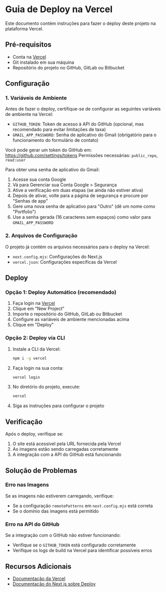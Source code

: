 # Guia de Deploy na Vercel

Este documento contém instruções para fazer o deploy deste projeto na plataforma Vercel.

## Pré-requisitos

- Conta na [Vercel](https://vercel.com)
- Git instalado em sua máquina
- Repositório do projeto no GitHub, GitLab ou Bitbucket

## Configuração

### 1. Variáveis de Ambiente

Antes de fazer o deploy, certifique-se de configurar as seguintes variáveis de ambiente na Vercel:

- `GITHUB_TOKEN`: Token de acesso à API do GitHub (opcional, mas recomendado para evitar limitações de taxa)
- `GMAIL_APP_PASSWORD`: Senha de aplicativo do Gmail (obrigatório para o funcionamento do formulário de contato)

Você pode gerar um token do GitHub em: https://github.com/settings/tokens
Permissões necessárias: `public_repo`, `read:user`

Para obter uma senha de aplicativo do Gmail:
1. Acesse sua conta Google
2. Vá para Gerenciar sua Conta Google > Segurança
3. Ative a verificação em duas etapas (se ainda não estiver ativa)
4. Depois de ativar, volte para a página de segurança e procure por "Senhas de app"
5. Gere uma nova senha de aplicativo para "Outro" (dê um nome como "Portfolio")
6. Use a senha gerada (16 caracteres sem espaços) como valor para `GMAIL_APP_PASSWORD`

### 2. Arquivos de Configuração

O projeto já contém os arquivos necessários para o deploy na Vercel:

- `next.config.mjs`: Configurações do Next.js
- `vercel.json`: Configurações específicas da Vercel

## Deploy

### Opção 1: Deploy Automático (recomendado)

1. Faça login na [Vercel](https://vercel.com)
2. Clique em "New Project"
3. Importe o repositório do GitHub, GitLab ou Bitbucket
4. Configure as variáveis de ambiente mencionadas acima
5. Clique em "Deploy"

### Opção 2: Deploy via CLI

1. Instale a CLI da Vercel:
   ```bash
   npm i -g vercel
   ```

2. Faça login na sua conta:
   ```bash
   vercel login
   ```

3. No diretório do projeto, execute:
   ```bash
   vercel
   ```

4. Siga as instruções para configurar o projeto

## Verificação

Após o deploy, verifique se:

1. O site está acessível pela URL fornecida pela Vercel
2. As imagens estão sendo carregadas corretamente
3. A integração com a API do GitHub está funcionando

## Solução de Problemas

### Erro nas Imagens

Se as imagens não estiverem carregando, verifique:

- Se a configuração `remotePatterns` em `next.config.mjs` está correta
- Se o domínio das imagens está permitido

### Erro na API do GitHub

Se a integração com o GitHub não estiver funcionando:

- Verifique se o `GITHUB_TOKEN` está configurado corretamente
- Verifique os logs de build na Vercel para identificar possíveis erros

## Recursos Adicionais

- [Documentação da Vercel](https://vercel.com/docs)
- [Documentação do Next.js sobre Deploy](https://nextjs.org/docs/deployment)